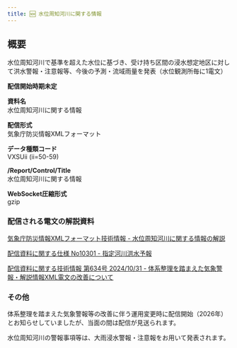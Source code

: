 ```yaml
---
title: 🆕 水位周知河川に関する情報
---
```


## 概要
水位周知河川で基準を超えた水位に基づき、受け持ち区間の浸水想定地区に対して洪水警報・注意報等、今後の予測・流域雨量を発表（水位観測所毎に1電文）

**配信開始時期未定**

**資料名** <br/>
水位周知河川に関する情報

**配信形式** <br/>
気象庁防災情報XMLフォーマット

**データ種類コード** <br/>
VXSUii (ii=50-59)

**/Report/Control/Title** <br/>
水位周知河川に関する情報

**WebSocket圧縮形式** <br/>
gzip

### 配信される電文の解説資料
[気象庁防災情報XMLフォーマット技術情報 - 水位周知河川に関する情報の解説](https://dmdata.jp/docs/jma/manual/0282-0282.pdf) 
 
 
[配信資料に関する仕様 No10301 - 指定河川洪水予報](https://www.data.jma.go.jp/suishin/shiyou/pdf/no10301)
 

[配信資料に関する技術情報 第634号 2024/10/31 - 体系整理を踏まえた気象警報・解説情報XML電文の改善について](https://dmdata.jp/docs/jma/technical/634.pdf) 

### その他 

体系整理を踏まえた気象警報等の改善に伴う運用変更時に配信開始（2026年）とお知らせしていましたが、当面の間は配信が見送られます。

水位周知河川の警報事項等は、大雨浸水警報・注意報をお用いて発表されます。
